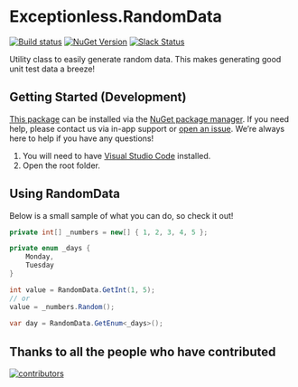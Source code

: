 # Exceptionless.RandomData
[![Build status](https://github.com/Exceptionless/Exceptionless.RandomData/workflows/Build/badge.svg)](https://github.com/Exceptionless/Exceptionless.RandomData/actions)
[![NuGet Version](http://img.shields.io/nuget/v/Exceptionless.RandomData.svg?style=flat)](https://www.nuget.org/packages/Exceptionless.RandomData/)
[![Slack Status](https://slack.exceptionless.com/badge.svg)](https://slack.exceptionless.com)

Utility class to easily generate random data. This makes generating good unit test data a breeze!

## Getting Started (Development)

[This package](https://www.nuget.org/packages/Exceptionless.RandomData/) can be installed via the [NuGet package manager](https://docs.nuget.org/consume/Package-Manager-Dialog). If you need help, please contact us via in-app support or [open an issue](https://github.com/exceptionless/Exceptionless.RandomData/issues/new). We’re always here to help if you have any questions!

1. You will need to have [Visual Studio Code](https://code.visualstudio.com/) installed.
2. Open the root folder.

## Using RandomData

Below is a small sample of what you can do, so check it out!

```csharp
private int[] _numbers = new[] { 1, 2, 3, 4, 5 };

private enum _days {
    Monday,
    Tuesday
}

int value = RandomData.GetInt(1, 5);
// or
value = _numbers.Random();
    
var day = RandomData.GetEnum<_days>();
```

## Thanks to all the people who have contributed

[![contributors](https://contributors-img.web.app/image?repo=exceptionless/Exceptionless.RandomData)](https://github.com/exceptionless/Exceptionless.RandomData/graphs/contributors)
